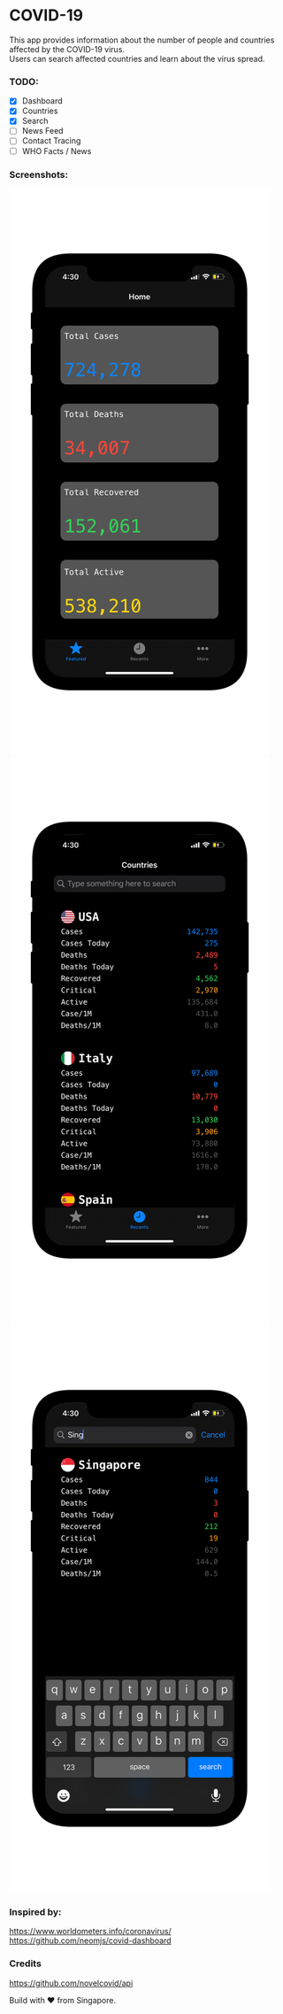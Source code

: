 # COVID-19
This app provides information about the number of people and countries affected by the COVID-19 virus.  
Users can search affected countries and learn about the virus spread.

### TODO:

- [x] Dashboard
- [x] Countries  
- [x] Search  
- [ ] News Feed
- [ ] Contact Tracing
- [ ] WHO Facts / News

### Screenshots:

![SCREENSHOT 1](https://github.com/arunsivakumar/COVID-19/blob/master/Screenshots/screenshot1.jpg)
![SCREENSHOT 2](https://github.com/arunsivakumar/covid-19/blob/master/Screenshots/screenshot2.jpg)
![SCREENSHOT 3](https://github.com/arunsivakumar/covid-19/blob/master/Screenshots/screenshot3.jpg)

### Inspired by:

https://www.worldometers.info/coronavirus/  
https://github.com/neomjs/covid-dashboard

### Credits  

https://github.com/novelcovid/api

Build with ❤️ from Singapore.
